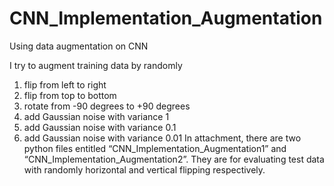 # CNN_Implementation_Augmentation
Using data augmentation on CNN

I try to augment training data by randomly 
1. flip from left to right
2. flip from top to bottom
3. rotate from -90 degrees to +90 degrees
4. add Gaussian noise with variance 1
5. add Gaussian noise with variance 0.1
6. add Gaussian noise with variance 0.01
In attachment, there are two python files entitled “CNN_Implementation_Augmentation1” and “CNN_Implementation_Augmentation2”. They are for evaluating
test data with randomly horizontal and vertical flipping respectively.
